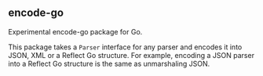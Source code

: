 ## encode-go

Experimental encode-go package for Go.

This package takes a `Parser` interface for any parser and encodes it into JSON, XML or a Reflect Go structure.
For example, encoding a JSON parser into a Reflect Go structure is the same as unmarshaling JSON.